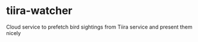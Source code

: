 # tiira-watcher
Cloud service to prefetch bird sightings from Tiira service and present them nicely

